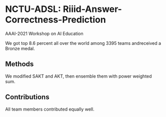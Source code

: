 # NCTU-ADSL: Riiid-Answer-Correctness-Prediction
AAAI-2021 Workshop on AI Education

We got top 8.6 percent all over the world among 3395 teams andreceived a Bronze medal.

## Methods
We modified SAKT and AKT, then ensemble them with power weighted sum.

## Contributions
All team members contributed equally well.